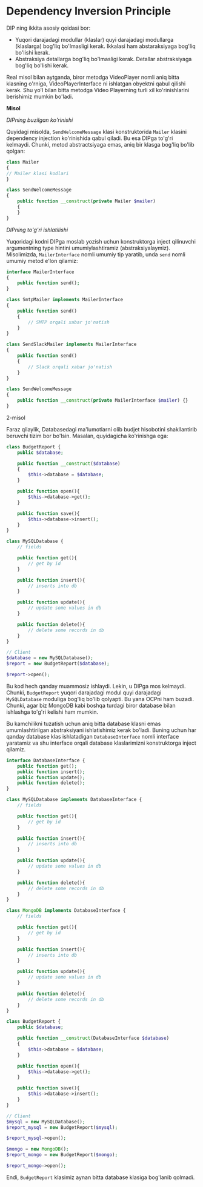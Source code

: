 # Dependency Inversion Principle

DIP ning ikkita asosiy qoidasi bor:

* Yuqori darajadagi modullar (klaslar) quyi darajadagi modullarga (klaslarga) bog'liq bo'lmasligi kerak. Ikkalasi ham abstaraksiyaga bog'liq bo'lishi kerak.
* Abstraksiya detallarga bog'liq bo'lmasligi kerak. Detallar abstraksiyaga bog'liq bo'lishi kerak.

Real misol bilan aytganda, biror metodga VideoPlayer nomli aniq bitta klasning o'rniga, VideoPlayerInterface ni ishlatgan obyektni qabul qilishi kerak. Shu yo'l bilan bitta metodga Video Playerning turli xil ko'rinishlarini berishimiz mumkin bo'ladi.

**Misol**

*DIPning buzilgan ko'rinishi*

Quyidagi misolda, `SendWelcomeMessage` klasi konstruktorida `Mailer` klasini dependency injection ko'rinishida qabul qiladi. Bu esa DIPga to'g'ri kelmaydi. Chunki, metod abstractsiyaga emas, aniq bir klasga bog'liq bo'lib qolgan:

```php
class Mailer
{
// Mailer klasi kodlari
}

class SendWelcomeMessage
{
	public function __construct(private Mailer $mailer)
	{
	}
}
```

*DIPning to'g'ri ishlatilishi*

Yuqoridagi kodni DIPga moslab yozish uchun konstruktorga inject qilinuvchi argumentning type hintini umumiylashtiramiz (abstraksiyalaymiz). Misolimizda, `MailerInterface` nomli umumiy tip yaratib, unda `send` nomli umumiy metod e'lon qilamiz:

```php
interface MailerInterface
{
	public function send();
}

class SmtpMailer implements MailerInterface
{
	public function send()
	{
		// SMTP orqali xabar jo'natish
	}
}

class SendSlackMailer implements MailerInterface
{
	public function send()
	{
		// Slack orqali xabar jo'natish
	}
}

class SendWelcomeMessage
{
	public function __construct(private MailerInterface $mailer) {}
}
```

2-misol

Faraz qilaylik, Databasedagi ma'lumotlarni olib budjet hisobotini shakllantirib beruvchi tizim bor bo'lsin. Masalan, quyidagicha ko'rinishga ega:

```php
class BudgetReport {
    public $database;

    public function __construct($database)
    {
        $this->database = $database;
    }

    public function open(){
        $this->database->get();
    }

    public function save(){
        $this->database->insert();
    }
}

class MySQLDatabase {
    // fields

    public function get(){
        // get by id
    }

    public function insert(){
        // inserts into db
    }

    public function update(){
        // update some values in db
    }

    public function delete(){
        // delete some records in db
    }
}

// Client
$database = new MySQLDatabase();
$report = new BudgetReport($database);

$report->open();
```

Bu kod hech qanday muammosiz ishlaydi. Lekin, u DIPga mos kelmaydi. Chunki, `BudgetReport` yuqori darajadagi modul quyi darajadagi `MySQLDatabase` moduliga bog'liq bo'lib qolyapti. Bu yana OCPni ham buzadi. Chunki, agar biz MongoDB kabi boshqa turdagi biror database bilan ishlashga to'g'ri kelishi ham mumkin.

Bu kamchilikni tuzatish uchun aniq bitta database klasni emas umumlashtirilgan abstraksiyani ishlatishimiz kerak bo'ladi. Buning uchun har qanday database klas ishlatadigan `DatabaseInterface` nomli interface yaratamiz va shu interface orqali database klaslarimizni konstruktorga inject qilamiz.

```php
interface DatabaseInterface {
    public function get();
    public function insert();
    public function update();
    public function delete();
}

class MySQLDatabase implements DatabaseInterface {
    // fields

    public function get(){
        // get by id
    }

    public function insert(){
        // inserts into db
    }

    public function update(){
        // update some values in db
    }

    public function delete(){
        // delete some records in db
    }
}

class MongoDB implements DatabaseInterface {
    // fields

    public function get(){
        // get by id
    }

    public function insert(){
        // inserts into db
    }

    public function update(){
        // update some values in db
    }

    public function delete(){
        // delete some records in db
    }
}

class BudgetReport {
    public $database;

    public function __construct(DatabaseInterface $database)
    {
        $this->database = $database;
    }

    public function open(){
        $this->database->get();
    }

    public function save(){
        $this->database->insert();
    }
}

// Client
$mysql = new MySQLDatabase();
$report_mysql = new BudgetReport($mysql);

$report_mysql->open();

$mongo = new MongoDB();
$report_mongo = new BudgetReport($mongo);

$report_mongo->open();
```

Endi, `BudgetReport` klasimiz aynan bitta database klasiga bog'lanib qolmadi.

